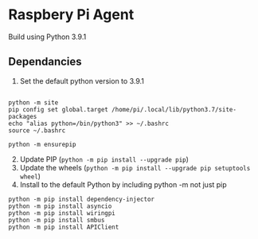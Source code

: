 # Raspbery Pi Agent

Build using Python 3.9.1

## Dependancies

1. Set the default python version to 3.9.1

```Console

python -m site
pip config set global.target /home/pi/.local/lib/python3.7/site-packages
echo "alias python=/bin/python3" >> ~/.bashrc
source ~/.bashrc

python -m ensurepip

```

2. Update PIP (`python -m pip install --upgrade pip`)
3. Update the wheels (`python -m pip install --upgrade pip setuptools wheel`)
2. Install to the default Python by including python -m not just pip

```Console
python -m pip install dependency-injector
python -m pip install asyncio
python -m pip install wiringpi
python -m pip install smbus
python -m pip install APIClient
```
